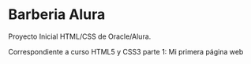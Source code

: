 # Barberia Alura

Proyecto Inicial HTML/CSS de Oracle/Alura.  

Correspondiente a curso HTML5 y CSS3 parte 1: Mi primera página web
